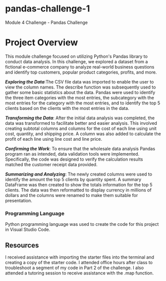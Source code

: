 # pandas-challenge-1
Module 4 Challenge - Pandas Challenge

# Project Overview
This module challenge focused on utilizing Python's Pandas library to conduct data analysis. In this challenge, we explored a dataset from a fictional e-commerce company to analyze real-world business questions and identify top customers, popular product categories, profits, and more.

**_Exploring the Data_**:The CSV file data was imported to enable the user to view the column names. The describe function was subsequently used to gather some basic statistics about the data. Pandas were used to identify the three item categories with the most entries, the subcategory with the most entries for the category with the most entries, and to identify the top 5 clients based on the clients with the most entries in the data. 

**_Transforming the Data_**: After the initial data analysis was completed, the data was transformed to facilitate better and easier analysis. This involved creating subtotal columns and columns for the cost of each line using unit cost, quantity, and shipping price. A column was also added to calculate the profit of each line using line cost and line price.

**_Confirming the Work_**: To ensure that the wholesale data analysis Pandas program ran as intended, data validation tools were implemented. Specifically, the code was designed to verify the calculation results matched the customer receipt data provided.

**_Summarizing and Analyzing_**: The newly created columns were used to identify the amount the top 5 clients by quantity spent. A summary DataFrame was then created to show the totals information for the top 5 clients. The data was then reformatted to display currency in millions of dollars and the columns were renamed to make them suitable for presentation.

### Programming Language
Python programming language was used to create the code for this project in Visual Studio Code.

## Resources 
I received assistance with importing the starter files into the terminal and creating a copy of the starter code. I attended office hours after class to troubleshoot a segment of my code in Part 2 of the challenge. I also attended a tutoring session to receive assistance with the .map function.

